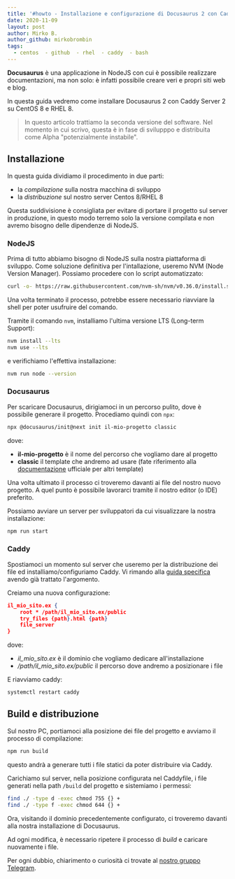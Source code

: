 ```yaml
---
title: '#howto - Installazione e configurazione di Docusaurus 2 con Caddy Server 2 su CentOS 8/RHEL 8'
date: 2020-11-09
layout: post
author: Mirko B.
author_github: mirkobrombin
tags:
  - centos  - github  - rhel  - caddy  - bash
---
```

**Docusaurus** è una applicazione in NodeJS con cui è possibile realizzare documentazioni, ma non solo: è infatti possibile creare veri e propri siti web e blog.

In questa guida vedremo come installare Docusaurus 2 con Caddy Server 2 su CentOS 8 e RHEL 8.

> In questo articolo trattiamo la seconda versione del software. Nel momento in cui scrivo, questa è in fase di svilupppo e distribuita come Alpha "potenzialmente instabile".

## Installazione
In questa guida dividiamo il procedimento in due parti:
- la *compilazione* sulla nostra macchina di sviluppo
- la *distribuzione* sul nostro server Centos 8/RHEL 8

Questa suddivisione è consigliata per evitare di portare il progetto sul server in produzione, in questo modo terremo solo la versione compilata e non avremo bisogno delle dipendenze di NodeJS.

### NodeJS
Prima di tutto abbiamo bisogno di NodeJS sulla nostra piattaforma di sviluppo. Come soluzione definitiva per l'intallazione, useremo NVM (Node Version Manager). Possiamo procedere con lo script automatizzato:

```bash
curl -o- https://raw.githubusercontent.com/nvm-sh/nvm/v0.36.0/install.sh | bash
```

Una volta terminato il processo, potrebbe essere necessario riavviare la shell per poter usufruire del comando.

Tramite il comando `nvm`, installiamo l'ultima versione LTS (Long-term Support):

```bash
nvm install --lts
nvm use --lts
```

e verifichiamo l'effettiva installazione:

```bash
nvm run node --version
```

### Docusaurus
Per scaricare Docusaurus, dirigiamoci in un percorso pulito, dove è possibile generare il progetto. Procediamo quindi con `npx`:

```bash
npx @docusaurus/init@next init il-mio-progetto classic
```

dove:
- **il-mio-progetto** è il nome del percorso che vogliamo dare al progetto
- **classic** il template che andremo ad usare (fate riferimento alla [documentazione](https://v2.docusaurus.io/docs) ufficiale per altri template)

Una volta ultimato il processo ci troveremo davanti ai file del nostro nuovo progetto. A quel punto è possibile lavorarci tramite il nostro editor (o IDE) preferito.

Possiamo avviare un server per sviluppatori da cui visualizzare la nostra installazione:

```bash
npm run start
```

### Caddy
Spostiamoci un momento sul server che useremo per la distribuzione dei file ed installiamo/configuriamo Caddy. Vi rimando alla [guida specifica](https://linuxhub.it/articles/howto-installazione-e-configurazione-di-caddy-server-su-centos-8-rhel-8) avendo già trattato l'argomento.

Creiamo una nuova configurazione:

```json
il_mio_sito.ex {
	root * /path/il_mio_sito.ex/public
    try_files {path}.html {path}
    file_server
}
```

dove:
- *il_mio_sito.ex* è il dominio che vogliamo dedicare all'installazione
- */path/il_mio_sito.ex/public* il percorso dove andremo a posizionare i file

E riavviamo caddy:

```bash
systemctl restart caddy
```

## Build e distribuzione
Sul nostro PC, portiamoci alla posizione dei file del progetto e avviamo il processo di compilazione:

```bash
npm run build
```

questo andrà a generare tutti i file statici da poter distribuire via Caddy.

Carichiamo sul server, nella posizione configurata nel Caddyfile, i file generati nella path `/build` del progetto e sistemiamo i permessi:

```bash
find ./ -type d -exec chmod 755 {} +                                     
find ./ -type f -exec chmod 644 {} +
```

Ora, visitando il dominio precedentemente configurato, ci troveremo davanti alla nostra installazione di Docusaurus.

Ad ogni modifica, è necessario ripetere il processo di *build* e caricare nuovamente i file.

Per ogni dubbio, chiarimento o curiosità ci trovate al [nostro gruppo Telegram](https://t.me/linuxpeople).